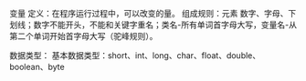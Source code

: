 变量
定义：在程序运行过程中，可以改变的量。
组成规则：元素 数字、字母、下划线；数字不能开头，不能和关键字重名；类名-所有单词首字母大写，变量名-从第二个单词开始首字母大写（驼峰规则）。

数据类型：
基本数据类型：short、int、long、char、float、double、boolean、byte